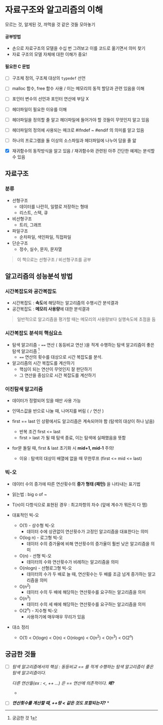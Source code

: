 # 자료구조와 알고리즘의 이해

모르는 것, 알게된 것, 까먹을 것 같은 것들 모아놓기


#### 공부방법

* 손으로 자료구조의 모델을 수십 번 그려보고 이를 코드로 옮기면서 의미 찾기
* 자료 구조의 모델 자체에 대한 이해가 중요!



#### 필요한 C 문법

- [ ] 구조체 정의, 구조체 대상의 `typedef` 선언
- [ ] malloc 함수, free 함수 사용 / 이는 메모리의 동적 할당과 관련 있음을 이해
- [ ] 포인터 변수의 선언과 포인터 연산에 부담 X
- [ ] 헤더파일이 필요한 이유를 이해
- [ ] 헤더파일을 정의할 줄 알고 헤더파일에 들어가야 할 것들이 무엇인지 알고 있음
- [ ] 헤더파일의 정의에 사용되는 매크로 #ifndef ~ #endif 의 의미를 알고 있음
- [ ] 하나의 프로그램을 둘 이상의 소스파일과 헤더파일에 나누어 담을 줄 앎
- [x] 재귀함수의 동작방식을 알고 있음 / 재귀함수와 관련된 아주 간단한 예제는 분석할 수 있음



## 자료구조

### 분류

* 선형구조
  * 데이터를 나란히, 일렬로 저장하는 형태
  * 리스트, 스택, 큐
* 비선형구조
  * 트리, 그래프
* 파일구조
  * 순차파일, 색인파일, 직접파일
* 단순구조
  * 정수, 실수, 문자, 문자열

> 이 책으로는 선형구조 / 비선형구조를 공부



## 알고리즘의 성능분석 방법

### 시간복잡도와 공간복잡도

* 시간복잡도 : **속도**에 해당하는 알고리즘의 수행시간 분석결과
* 공간복잡도 : **메모리 사용량**에 대한 분석결과

> 일반적으로 알고리즘을 평가할 때는 메모리의 사용량보다 실행속도에 초점을 둠



### 시간복잡도 분석의 핵심요소

* 탐색 알고리즘 - `==` 연산 ( 동등비교 연산 )을 적게 수행하는 탐색 알고리즘이 좋은 탐색 알고리즘 [^1]
  * `==` 연산의 횟수를 대상으로 시간 복잡도를 분석.
* 알고리즘의 시간 복잡도를 계산하기
  * 핵심이 되는 연산이 무엇인지 잘 판단하기
  * 그 연산을 중심으로 시간 복잡도를 계산하기



### 이진탐색 알고리즘

* 데이터가 정렬되어 있을 때만 사용 가능

* 인덱스값을 반으로 나눌 때, 나머지를 버림 ( `/` 연산 )
* first == last 인 상황에서도 알고리즘은 계속되어야 함 (탐색의 대상이 하나 남음)
  * 반복 조건 first <= last
  * first > last 가 될 때 탐색 종료, 이는 탐색에 실패했음을 뜻함
* for문 돌릴 때, first & last 초기화 시 **mid+1, mid-1** 주의!
  * 이유 : 탐색의 대상이 배열에 없을 때 무한루프 (first <= mid <= last)



### 빅-오

* 데이터 수의 증가에 따른 연산횟수의 **증가 형태 (패턴)** 을 나타내는 표기법

* 읽는법 :  big o of ~
* T(n)이 다항식으로 표현된 경우 : 최고차항의 차수 (앞에 계수가 뭐든지 다 뗌)



* 대표적인 빅-오
  * O(1) - 상수형 빅-오
    * 데이터 수에 상관없이 연산횟수가 고정인 알고리즘을 대표한다는 의미
  * O(log n) - 로그형 빅-오
    * 데이터 수의 증가율에 비해 연산횟수의 증가율이 훨씬 낮은 알고리즘을 의미
  * O(n) - 선형 빅-오
    * 데이터의 수와 연산횟수가 비례하는 알고리즘을 의미
  * O(nlogn) - 선형로그형 빅-오
    * 데이터의 수가 두 배로 늘 때, 연산횟수는 두 배를 조금 넘게 증가하는 알고리즘을 의미
  * O(n<sup>2</sup>)
    * 데이터 수의 두 배에 해당하는 연산횟수를 요구하는 알고리즘을 의미
  * O(n<sup>3</sup>)
    * 데이터 수의 세 배에 해당하는 연산횟수를 요구하는 알고리즘을 의미
  * O(2<sup>n</sup>) - 지수형 빅-오
    * 사용하기에 매우매우 무리가 있음
* 대소 정리
  * O(1) < O(logn) < O(n) < O(nlogn) < O(n<sup>2</sup>) < O(n<sup>3</sup>) < O(2<sup>n</sup>)



## 궁금한 것들

* [ ] [^1]: 궁금한 것 1

  *탐색 알고리즘에서의 핵심 : 동등비교 == 를 적게 수행하는 탐색 알고리즘이 좋은 탐색 알고리즘이다.*

   *다른 연산들(ex : <, ++ ...) 은 == 연산에 의존적이다.* ***왜?*** 

  * 

* [ ] ***연산횟수를 계산할 때, ++랑 < 같은 것도 포함되는지?***
  * 

